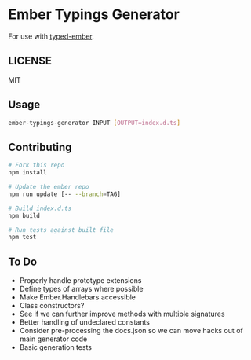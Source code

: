 # Ember Typings Generator
For use with [typed-ember](https://github.com/wagenet/typed-ember.git).

## LICENSE
MIT

## Usage
```sh
ember-typings-generator INPUT [OUTPUT=index.d.ts]
```

## Contributing
```sh
# Fork this repo
npm install

# Update the ember repo
npm run update [-- --branch=TAG]

# Build index.d.ts
npm build

# Run tests against built file
npm test
```

## To Do

* Properly handle prototype extensions
* Define types of arrays where possible
* Make Ember.Handlebars accessible
* Class constructors?
* See if we can further improve methods with multiple signatures
* Better handling of undeclared constants
* Consider pre-processing the docs.json so we can move hacks out of main generator code
* Basic generation tests
